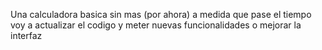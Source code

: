 Una calculadora basica sin mas (por ahora)
a medida que pase el tiempo voy a actualizar el codigo y meter nuevas funcionalidades o mejorar la interfaz
